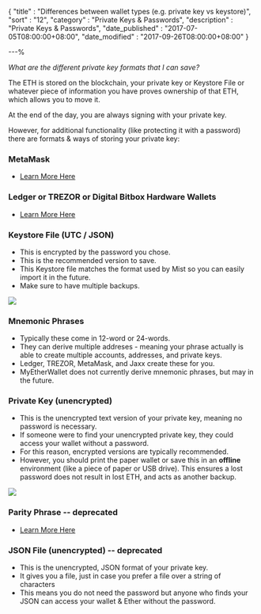 {
"title"       : "Differences between wallet types (e.g. private key vs keystore)",
"sort"        : "12",
"category"    : "Private Keys & Passwords",
"description" : "Private Keys & Passwords",
"date_published" : "2017-07-05T08:00:00+08:00",
"date_modified"  : "2017-09-26T08:00:00+08:00"
}

---%


_What are the different private key formats that I can save?_

The ETH is stored on the blockchain, your private key or Keystore File or whatever piece of information you have proves ownership of that ETH, which allows you to move it.

At the end of the day, you are always signing with your private key.

However, for additional functionality (like protecting it with a password) there are formats & ways of storing your private key:

### MetaMask
*  [Learn More Here](https://myetherwallet.github.io/knowledge-base/migration/moving-from-private-key-to-metamask.html)

### Ledger or TREZOR or Digital Bitbox Hardware Wallets
*  [Learn More Here](https://myetherwallet.github.io/knowledge-base/hardware-wallet-recommends)

### Keystore File (UTC / JSON)
*  This is encrypted by the password you chose.
*  This is the recommended version to save. 
*  This Keystore file matches the format used by Mist so you can easily import it in the future. 
*  Make sure to have multiple backups.

![](https://myetherwallet.github.io/knowledge-base/images/wallet-types/keystore-file.jpg)

### Mnemonic Phrases
*  Typically these come in 12-word or 24-words. 
*  They can derive multiple addreses - meaning your phrase actually is able to create multiple accounts, addresses, and private keys. 
*  Ledger, TREZOR, MetaMask, and Jaxx create these for you. 
*  MyEtherWallet does not currently derive mnemonic phrases, but may in the future.

### Private Key (unencrypted)
*  This is the unencrypted text version of your private key, meaning no password is necessary. 
*  If someone were to find your unencrypted private key, they could access your wallet without a password. 
*  For this reason, encrypted versions are typically recommended. 
*  However, you should print the paper wallet or save this in an **offline** environment (like a piece of paper or USB drive). This ensures a lost password does not result in lost ETH, and acts as another backup.

![](https://myetherwallet.github.io/knowledge-base/images/wallet-types/private-key.jpg)

### Parity Phrase -- deprecated
*  [Learn More Here](https://myetherwallet.github.io/knowledge-base/parity-phrases-no-longer-supported)

### JSON File (unencrypted) -- deprecated
*  This is the unencrypted, JSON format of your private key. 
*  It gives you a file, just in case you prefer a file over a string of characters
*  This means you do not need the password but anyone who finds your JSON can access your wallet & Ether without the password.
